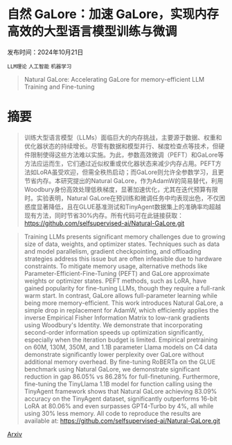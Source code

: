 # 自然 GaLore：加速 GaLore，实现内存高效的大型语言模型训练与微调

发布时间：2024年10月21日

`LLM理论` `人工智能` `机器学习`

> Natural GaLore: Accelerating GaLore for memory-efficient LLM Training and Fine-tuning

# 摘要

> 训练大型语言模型（LLMs）面临巨大的内存挑战，主要源于数据、权重和优化器状态的持续增长。尽管有数据和模型并行、梯度检查点等技术，但硬件限制使得这些方法难以实施。为此，参数高效微调（PEFT）和GaLore等方法应运而生，它们通过近似权重或优化器状态来减少内存占用。PEFT方法如LoRA虽受欢迎，但需全秩热启动；而GaLore则允许全参数学习，且更节省内存。本研究提出的Natural GaLore，作为AdamW的简易替代，利用Woodbury身份高效处理低秩梯度，显著加速优化，尤其在迭代预算有限时。实验表明，Natural GaLore在预训练和微调任务中均表现出色，不仅困惑度显著降低，且在GLUE基准测试和TinyAgent数据集上的准确率均超越现有方法，同时节省30%内存。所有代码可在此链接获取：https://github.com/selfsupervised-ai/Natural-GaLore.git

> Training LLMs presents significant memory challenges due to growing size of data, weights, and optimizer states. Techniques such as data and model parallelism, gradient checkpointing, and offloading strategies address this issue but are often infeasible due to hardware constraints. To mitigate memory usage, alternative methods like Parameter-Efficient-Fine-Tuning (PEFT) and GaLore approximate weights or optimizer states. PEFT methods, such as LoRA, have gained popularity for fine-tuning LLMs, though they require a full-rank warm start. In contrast, GaLore allows full-parameter learning while being more memory-efficient. This work introduces Natural GaLore, a simple drop in replacement for AdamW, which efficiently applies the inverse Empirical Fisher Information Matrix to low-rank gradients using Woodbury's Identity. We demonstrate that incorporating second-order information speeds up optimization significantly, especially when the iteration budget is limited. Empirical pretraining on 60M, 130M, 350M, and 1.1B parameter Llama models on C4 data demonstrate significantly lower perplexity over GaLore without additional memory overhead. By fine-tuning RoBERTa on the GLUE benchmark using Natural GaLore, we demonstrate significant reduction in gap 86.05% vs 86.28% for full-finetuning. Furthermore, fine-tuning the TinyLlama 1.1B model for function calling using the TinyAgent framework shows that Natural GaLore achieving 83.09% accuracy on the TinyAgent dataset, significantly outperforms 16-bit LoRA at 80.06% and even surpasses GPT4-Turbo by 4%, all while using 30% less memory.
  All code to reproduce the results are available at: https://github.com/selfsupervised-ai/Natural-GaLore.git

[Arxiv](https://arxiv.org/abs/2410.16029)